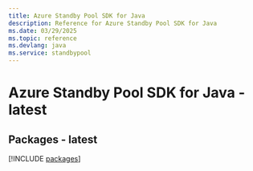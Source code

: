 ```yaml
---
title: Azure Standby Pool SDK for Java
description: Reference for Azure Standby Pool SDK for Java
ms.date: 03/29/2025
ms.topic: reference
ms.devlang: java
ms.service: standbypool
---
```

# Azure Standby Pool SDK for Java - latest
## Packages - latest
[!INCLUDE [packages](standby-pool-index.md)]